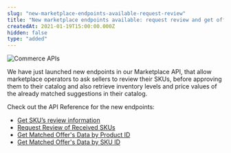 ```yaml
---
slug: "new-marketplace-endpoints-available-request-review"
title: "New marketplace endpoints available: request review and get offer's data"
createdAt: 2021-01-19T15:00:00.000Z
hidden: false
type: "added"
---
```


![Commerce APIs](https://cdn.jsdelivr.net/gh/vtexdocs/dev-portal-content@main/images/new-marketplace-endpoints-available-request-review-0.png)

We have just launched new endpoints in our Marketplace API, that allow marketplace operators to ask sellers to review their SKUs, before approving them to their catalog and also retrieve inventory levels and price values of the already matched suggestions in their catalog.

Check out the API Reference for the new endpoints:

- [Get SKU’s review information](https://developers.vtex.com/vtex-developer-docs/reference/review-received-skus#get-sku-review-information)
- [Request Review of Received SKUs](https://developers.vtex.com/vtex-developer-docs/reference/review-received-skus#request-sku-review)
- [Get Matched Offer's Data by Product ID](https://developers.vtex.com/docs/api-reference/marketplace-apis#get-/-accountName-.-environment-.com.br/api/offer-manager/pvt/product/-productId-)
- [Get Matched Offer's Data by SKU ID](https://developers.vtex.com/vtex-developer-docs/reference/matched-offers#marketplace-api-get-matched-offers-skuid)
